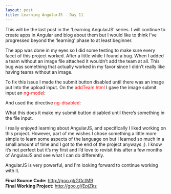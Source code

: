 ```yaml
---
layout: post
title: Learning AngularJS - Day 11
---
```



This will be the last post in the ‘Learning AngularJS’ series. I will continue to create apps in Angular and blog about them but I would like to think I’ve progressed beyond the ‘learning’ phase to at least beginner.

The app was done in my eyes so I did some testing to make sure every facet of this project worked. After a little while I found a bug. When I added a team without an image file attached it wouldn’t add the team at all. This bug was something that actually worked in my favor since I didn’t really like having teams without an image.

To fix this issue I made the submit button disabled until there was an image put into the upload input. On the <span style="color: #ff0000;">addTeam.html</span> I gave the image submit input an <span style="color: #ff0000;">ng-model</span>:

<script src="https://gist.github.com/Sacamano604/ef681b2b08e94969ad5d.js"></script>

And used the directive <span style="color: #ff0000;">ng-disabled</span>:

<script src="https://gist.github.com/Sacamano604/dc0ae7e97d0f37f362e0.js"></script>

What this does it make my submit button disabled until there’s something in the file input.

I really enjoyed learning about AngularJS, and specifically I liked working on this project. However, part of me wishes I chose something a little more simple to learn some aspects of the language on but I learned so much in a small amount of time and I got to the end of the project anyways ;). I know it’s not perfect but it’s my first and I’d love to revisit this after a few months of AngularJS and see what I can do differently.

AngularJS is very powerful, and I'm looking forward to continue working with it.

<strong>Final Source Code:</strong> <a href="http://goo.gl/GGctM9" target="_blank">http://goo.gl/GGctM9</a><br />
<strong>Final Working Project:</strong> <a href="http://goo.gl/EpjZkz" target="_blank">http://goo.gl/EpjZkz</a>